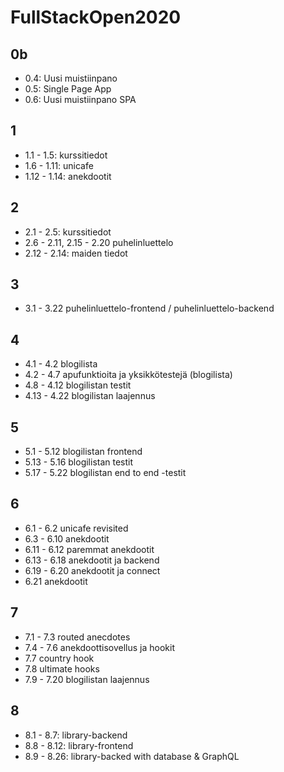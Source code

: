 # FullStackOpen2020

## 0b

- 0.4: Uusi muistiinpano
- 0.5: Single Page App
- 0.6: Uusi muistiinpano SPA

## 1

- 1.1 - 1.5: kurssitiedot
- 1.6 - 1.11: unicafe
- 1.12 - 1.14: anekdootit

## 2

- 2.1 - 2.5: kurssitiedot
- 2.6 - 2.11, 2.15 - 2.20 puhelinluettelo
- 2.12 - 2.14: maiden tiedot

## 3

- 3.1 - 3.22 puhelinluettelo-frontend / puhelinluettelo-backend

## 4

- 4.1 - 4.2 blogilista
- 4.2 - 4.7 apufunktioita ja yksikkötestejä (blogilista)
- 4.8 - 4.12 blogilistan testit
- 4.13 - 4.22 blogilistan laajennus

## 5

- 5.1 - 5.12 blogilistan frontend
- 5.13 - 5.16 blogilistan testit
- 5.17 - 5.22 blogilistan end to end -testit

## 6

- 6.1 - 6.2 unicafe revisited
- 6.3 - 6.10 anekdootit
- 6.11 - 6.12 paremmat anekdootit
- 6.13 - 6.18 anekdootit ja backend
- 6.19 - 6.20 anekdootit ja connect
- 6.21 anekdootit

## 7

- 7.1 - 7.3 routed anecdotes
- 7.4 - 7.6 anekdoottisovellus ja hookit
- 7.7 country hook
- 7.8 ultimate hooks
- 7.9 - 7.20 blogilistan laajennus

## 8

- 8.1 - 8.7: library-backend
- 8.8 - 8.12: library-frontend
- 8.9 - 8.26: library-backed with database & GraphQL
